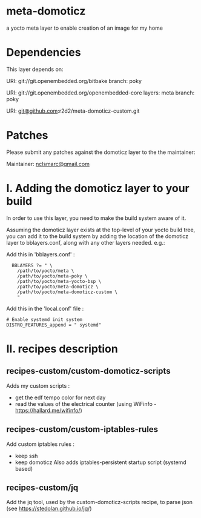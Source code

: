 # meta-domoticz
a yocto meta layer to enable creation of an image for my home


# Dependencies

This layer depends on:

  URI: git://git.openembedded.org/bitbake
  branch: poky

  URI: git://git.openembedded.org/openembedded-core
  layers: meta
  branch: poky

  URI: git@github.com:r2d2/meta-domoticz-custom.git

# Patches

Please submit any patches against the domoticz layer to the
the maintainer:

Maintainer: <nclsmarc@gmail.com>


# I. Adding the domoticz layer to your build

In order to use this layer, you need to make the build system aware of
it.

Assuming the domoticz layer exists at the top-level of your
yocto build tree, you can add it to the build system by adding the
location of the domoticz layer to bblayers.conf, along with any
other layers needed. e.g.:

Add this in 'bblayers.conf' :
```
  BBLAYERS ?= " \
    /path/to/yocto/meta \
    /path/to/yocto/meta-poky \
    /path/to/yocto/meta-yocto-bsp \
    /path/to/yocto/meta-domoticz \
    /path/to/yocto/meta-domoticz-custom \
    "
```

Add this in the 'local.conf' file :

```
# Enable systemd init system
DISTRO_FEATURES_append = " systemd"

```

# II. recipes description

## recipes-custom/custom-domoticz-scripts

  Adds my custom scripts :
  - get the edf tempo color for next day
  - read the values of the electrical counter (using WiFinfo - https://hallard.me/wifinfo/)

## recipes-custom/custom-iptables-rules

  Add custom iptables rules :
  - keep ssh
  - keep domoticz
  Also adds iptables-persistent startup script (systemd based)

## recipes-custom/jq

  Add the jq tool, used by the custom-domoticz-scripts recipe, to parse json (see https://stedolan.github.io/jq/)
